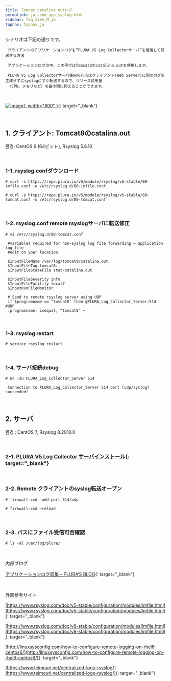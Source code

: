 ```yaml
---
title: Tomcat catalina.outログ
permalink: ja_send_app_syslog.html
sidebar: faq_siem_M_ja
topnav: topnav_ja
---
```


シナリオは下記の通りです。

     クライアントのアプリケーションログを“PLURA V5 Log Collectorサーバ”を使用して転送する方法

     アプリケーションログの中、この例ではTomcat8のcatalina.outを使用します。

     PLURA V5 Log Collectorサーバ使用の利点はクライアント(Web Server)に別のログを生成せずにsyslogにすぐ転送するので、リソース使用量
     （CPU、メモリなど）を最小限に抑えることができます。 

<br />

 [![image](/docs/images/Additianal/send/1.png){: width="800" }](/docs/images/Additianal/send/1.png){: target="_blank"}

<br />

## 1. クライアント: Tomcat8のcatalina.out

 환경: CentOS 6 (64ビット), Rsyslog 5.8.10

<br /> 

### 1-1. rsyslog.confダウンロード

`# curl -s https://repo.plura.io/v5/module/rsyslog/v5-stable/00-imfile.conf -o /etc/rsyslog.d/00-imfile.conf`

`# curl -s https://repo.plura.io/v5/module/rsyslog/v5-stable/80-tomcat.conf -o /etc/rsyslog.d/80-tomcat.conf`

<br />

### 1-2. rsyslog.conf remote rsyslogサーバに転送修正

`# vi /etc/rsyslog.d/80-tomcat.conf`

     #variables required for non-syslog log file forwarding – application log file
     #edit on your location

     $InputFileName /var/log/tomcat8/catalina.out
     $InputFileTag tomcat8:
     $InputFileStateFile stat-catalina.out

     $InputFileSeverity info
     $InputFileFacility local7
     $InputRunFileMonitor

     # Send to remote rsyslog server using UDP
     if $programname == ‘tomcat8’ then @PLURA_Log_Collector_Server:514 #UDP
     :programname, isequal, “tomcat8” ~

<br />

### 1-3. rsyslog restart

`# service rsyslog restart`

<br />

### 1-4. サーバ接続debug

`# nc -zu PLURA_Log_Collector_Server 514`

     Connection to PLURA_Log_Collector_Server 514 port [udp/syslog] succeeded!

<br />

## 2. サーバ

 환경 : CentOS 7, Rsyslog 8.2010.0

<br />

### 2-1. [PLURA V5 Log Collector サーバインストール](https://qubitsec.github.io/ja_logcol_application.html){: target="_blank"}

<br />

### 2-2. Remote クライアントのsyslog転送オープン

`# firewall-cmd –add-port 514/udp`

`# firewall-cmd –reload`

<br />

### 2-3. パスにファイル受信可否確認

`# ls -al /var/log/plura/`

<br />

内部ブログ

[アプリケーションログ収集 – PLURA’S BLOG](https://qubitsec.github.io/ja_rsys_log.html){: target="_blank"}

<br />

外部参考サイト

[https://www.rsyslog.com/doc/v5-stable/configuration/modules/imfile.html](https://www.rsyslog.com/doc/v5-stable/configuration/modules/imfile.html){: target="_blank"}

[https://www.rsyslog.com/doc/v8-stable/configuration/modules/imfile.html](https://www.rsyslog.com/doc/v8-stable/configuration/modules/imfile.html){: target="_blank"}

[http://linuxsysconfig.com/how-to-configure-remote-logging-on-rhel6-centos6/](http://linuxsysconfig.com/how-to-configure-remote-logging-on-rhel6-centos6/){: target="_blank"}

[https://www.teimouri.net/centralized-logs-rsyslog/](https://www.teimouri.net/centralized-logs-rsyslog/){: target="_blank"}

 